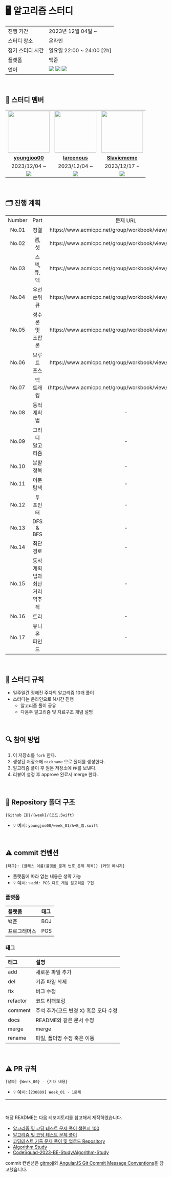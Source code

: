 # 🖥 알고리즘 스터디


<table>
  <tr>
    <td>진행 기간</td>
    <td>2023년 12월 04일 ~</td>
  </tr>
  <tr>
    <td>스터디 장소</td>
    <td>온라인</td>
  </tr>
  <tr>
    <td>정기 스터디 시간</td>
    <td>일요일 22:00 ~ 24:00 [2h]
  </tr>
  <tr>
    <td>플랫폼</td>
    <td>백준</td>
  </tr>
  <tr>
    <td>언어</td>
    <td><img src="https://img.shields.io/badge/swift-F54A2A?style=for-the-badge&logo=swift&logoColor=white">
        <img src="https://img.shields.io/badge/Python-3776AB?style=for-the-badge&logo=python&logoColor=white">
        <img src="https://img.shields.io/badge/Java-007396?style=for-the-badge&logo=OpenJDK&logoColor=white"/>
    </td>
  </tr>
</table>

<br/>

## 🤖 스터디 멤버

<table>
 <tr>
    <td align="center"><a href="https://github.com/youngjoo00"><img src="https://avatars.githubusercontent.com/youngjoo00" width="130px;" alt=""></a></td>
    <td align="center"><a href="https://github.com/larcenous"><img src="https://avatars.githubusercontent.com/larcenous" width="130px;"alt=""></a></td>
   <td align="center"><a href="https://github.com/Slavicmeme"><img src="https://avatars.githubusercontent.com/Slavicmeme" width="130px;"alt=""></a></td>
  </tr>
  <tr>
    <td align="center"><a href="https://github.com/youngjoo00"><b>youngjoo00</b></a></td>
    <td align="center"><a href="https://github.com/larcenous"><b>larcenous</b></a></td>
    <td align="center"><a href="https://github.com/Slavicmeme"><b>Slavicmeme</b></a></td>
  </tr>
    <tr>
    <td align="center">2023/12/04 ~ </a></td>
    <td align="center">2023/12/04 ~ </a></td>
    <td align="center">2023/12/17 ~ </a></td>
  </tr>
  <tr> 
    <td align="center"><img src="https://img.shields.io/badge/swift-F54A2A?style=for-the-badge&logo=swift&logoColor=white"></td>
    <td align="center"><img src="https://img.shields.io/badge/Python-3776AB?style=for-the-badge&logo=python&logoColor=white"><br/>
    <td align="center"><img src="https://img.shields.io/badge/Java-007396?style=for-the-badge&logo=OpenJDK&logoColor=white"><br/>
  </tr> 
</table>

<br/>

## 🗂️ 진행 계획
<table>
   <tr>
    <td align="center">Number</a></td>
    <td align="center">Part</td>
    <td align="center">문제 URL</td>
  </tr>
 <tr>
    <td align="center">No.01</a></td>
    <td align="center">정렬</td>
    <td align="center">https://www.acmicpc.net/group/workbook/view/19349/64250</td>
  </tr>
   <tr>
    <td align="center">No.02</a></td>
    <td align="center">맵, 셋</td>
    <td align="center">https://www.acmicpc.net/group/workbook/view/19349/64494</td>
  </tr>
   <tr>
    <td align="center">No.03</a></td>
    <td align="center">스택, 큐, 덱</td> 
    <td align="center">https://www.acmicpc.net/group/workbook/view/19349/64680</td>
  </tr>
   <tr>
    <td align="center">No.04</a></td>
    <td align="center">우선순위 큐</td>
    <td align="center">https://www.acmicpc.net/group/workbook/view/19349/64892</td>
  </tr>
   <tr>
    <td align="center">No.05</a></td>
    <td align="center">정수론 및 조합론</td>
    <td align="center">https://www.acmicpc.net/group/workbook/view/19349/65008</td>
  </tr>
   <tr>
    <td align="center">No.06</a></td>
    <td align="center">브루트 포스</td>
    <td align="center">https://www.acmicpc.net/group/workbook/view/19349/65228</td>
  </tr>
   <tr>
    <td align="center">No.07</a></td>
    <td align="center">백 트래킹</td>
    <td align="center">(https://www.acmicpc.net/group/workbook/view/19349/65458)</td>
  </tr>
   <tr>
    <td align="center">No.08</a></td>
    <td align="center">동적 계획법</td>
    <td align="center">-</td>
  </tr>
     <tr>
    <td align="center">No.09</a></td>
    <td align="center">그리디 알고리즘</td>
    <td align="center">-</td>
  </tr>
     <tr>
    <td align="center">No.10</a></td>
    <td align="center">분할 정복</td>
    <td align="center">-</td>
  </tr>
     <tr>
    <td align="center">No.11</a></td>
    <td align="center">이분 탐색</td>
    <td align="center">-</td>
  </tr>
     <tr>
    <td align="center">No.12</a></td>
    <td align="center">투 포인터</td>
    <td align="center">-</td>
  </tr>
     <tr>
    <td align="center">No.13</a></td>
    <td align="center">DFS & BFS</td>
    <td align="center">-</td>
  </tr>
     <tr>
    <td align="center">No.14</a></td>
    <td align="center">최단 경로</td>
    <td align="center">-</td>
  </tr>
     <tr>
    <td align="center">No.15</a></td>
    <td align="center">동적 계획법과 최단 거리 역추적</td>
    <td align="center">-</td>
  </tr>
     <tr>
    <td align="center">No.16</a></td>
    <td align="center">트리</td>
    <td align="center">-</td>
  </tr>
     <tr>
    <td align="center">No.17</a></td>
    <td align="center">유니온 파인드</td>
    <td align="center">-</td>
  </tr>

  
</table>
<br/>

## 📌 스터디 규칙
- 일주일간 정해진 주차의 알고리즘 10개 풀이
- 스터디는 온라인으로 N시간 진행
  - 알고리즘 풀이 공유
  - 다음주 알고리즘 및 자료구조 개념 설명
  
<br/>

## 🔍 참여 방법
1. 이 저장소를 `fork` 한다.
2. 생성된 저장소에 `nickname` 으로 폴더를 생성한다.
3. 알고리즘 풀이 후 원본 저장소에 `PR`를 보낸다.
4. 리뷰어 설정 후 approve 완료시 merge 한다.
<br/>

## 📁 Repository 폴더 구조
```
{Github ID}/{week}/{코드.Swift}
```

- 💡 예시: `youngjoo00/week_01/A+B_합.swift`

<br/>

## ⚠️ commit 컨벤션

```
{태그}: {클래스 이름(플랫폼_문제 번호_문제 제목)} {커밋 메시지}
```

- 플랫폼에 따라 없는 내용은 생략 가능
- 💡 예시: `✨add: PGS_다트_게임 알고리즘 구현`

### 플랫폼

| 플랫폼    | 태그  |
|:-------|:----|
| 백준     | BOJ |
| 프로그래머스 | PGS |

### 태그

| 태그       | 설명                      |
|:---------|:------------------------|
| add     | 새로운 파일 추가               |
| del     | 기존 파일 삭제               |
| fix      | 버그 수정                   |
| refactor | 코드 리팩토링                 |
| comment  | 주석 추가(코드 변경 X) 혹은 오타 수정 |
| docs     | README와 같은 문서 수정        |
| merge    | merge                   |
| rename   | 파일, 폴더명 수정 혹은 이동        |


<br/>

## ⚠️ PR 규칙

```
[날짜] {Week_00} - {기타 내용}
```

- 💡 예시: `[230809] Week_01 - 1문제`

---

<br/>

해당 README는 다음 레포지토리를 참고해서 제작하였습니다.

- [알고리즘 및 코딩 테스트 문제 풀이 챌린지 100](https://github.com/ellynhan/challenge100-codingtest-study)
- [알고리즘 및 코딩 테스트 문제 풀이](https://github.com/Seongho0503/Algo_Study)
- [코딩테스트 기출 문제 풀이 및 업로드 Repository](https://github.com/CodeTest-StudyGroup/Code-Test-Study)
- [Algorithm Study](https://github.com/b1urrrr/Algorithm-Study)
- [CodeSquad-2023-BE-Study/Algorithm-Study](https://github.com/CodeSquad-2023-BE-Study/Algorithm-Study)

commit 컨벤션은 [gitmoji](https://gitmoji.dev/)와 [AngularJS Git Commit Message Conventions](https://gist.github.com/stephenparish/9941e89d80e2bc58a153)을 참고했습니다.
